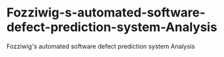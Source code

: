 # Fozziwig-s-automated-software-defect-prediction-system-Analysis
Fozziwig's automated software defect prediction system Analysis
